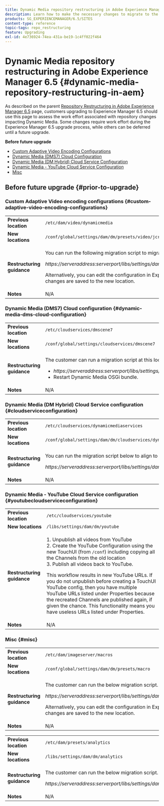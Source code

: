 ```yaml
---
title: Dynamic Media repository restructuring in Adobe Experience Manager 6.5
description: Learn how to make the necessary changes to migrate to the new repository structure in Experience Manager 6.5 for Dynamic Media.
products: SG_EXPERIENCEMANAGER/6.5/SITES
content-type: reference
topic-tags: repo_restructuring
feature: Upgrading
exl-id: 4e736924-74ea-431a-be19-1c4ff022f464
---
```

# Dynamic Media repository restructuring in Adobe Experience Manager 6.5 {#dynamic-media-repository-restructuring-in-aem}

As described on the parent [Repository Restructuring in Adobe Experience Manager 6.5](/help/sites-deploying/repository-restructuring.md) page, customers upgrading to Experience Manager 6.5 should use this page to assess the work effort associated with repository changes impacting Dynamic Media. Some changes require work effort during the Experience Manager 6.5 upgrade process, while others can be deferred until a future upgrade.

**Before future upgrade**

* [Custom Adaptive Video Encoding Configurations](/help/sites-deploying/dynamicmedia-repository-restructuring-in-aem-6-5.md#custom-adaptive-video-encoding-configurations)
* [Dynamic Media (DMS7) Cloud Configuration](/help/sites-deploying/dynamicmedia-repository-restructuring-in-aem-6-5.md#dynamic-media-dms-cloud-configuration)
* [Dynamic Media (DM Hybrid) Cloud Service Configuration](/help/sites-deploying/dynamicmedia-repository-restructuring-in-aem-6-5.md#cloudserviceconfiguration)
* [Dynamic Media - YouTube Cloud Service Configuration](/help/sites-deploying/dynamicmedia-repository-restructuring-in-aem-6-5.md#youtubecloudserviceconfiguration)
* [Misc](/help/sites-deploying/dynamicmedia-repository-restructuring-in-aem-6-5.md#misc)

## Before future upgrade {#prior-to-upgrade}

### Custom Adaptive Video encoding configurations  {#custom-adaptive-video-encoding-configurations}

<table>
 <tbody>
  <tr>
   <td><strong>Previous location</strong></td>
   <td><code>/etc/dam/video/dynamicmedia</code></td>
  </tr>
  <tr>
   <td><strong>New locations</strong></td>
   <td><code>/conf/global/settings/dam/dm/presets/video/jcr:content</code></td>
  </tr>
  <tr>
   <td><strong>Restructuring guidance</strong></td>
   <td><p>You can run the following migration script to migrate to the new location:</p> <p><em>https://serveraddress:serverport/libs/settings/dam/dm/presets.migratedmcontent.json</em></p> <p>Alternatively, you can edit the configuration in Experience Manager UI, and the changes are saved to the new location.</p> </td>
  </tr>
  <tr>
   <td><strong>Notes</strong></td>
   <td>N/A<br /> </td>
  </tr>
 </tbody>
</table>

### Dynamic Media (DMS7) Cloud configuration {#dynamic-media-dms-cloud-configuration}

<table>
 <tbody>
  <tr>
   <td><strong>Previous location</strong></td>
   <td><code>/etc/cloudservices/dmscene7</code></td>
  </tr>
  <tr>
   <td><strong>New locations</strong></td>
   <td><code>/conf/global/settings/cloudservices/dmscene7</code></td>
  </tr>
  <tr>
   <td><strong>Restructuring guidance</strong></td>
   <td><p>The customer can run a migration script at this location:<br /> </p>
    <ul>
     <li><em>https://serveraddress:serverport/libs/settings/dam/dm/presets.migratedmcontent.json</em></li>
     <li>Restart Dynamic Media OSGi bundle.</li>
    </ul> </td>
  </tr>
  <tr>
   <td><strong>Notes</strong></td>
   <td>N/A</td>
  </tr>
 </tbody>
</table>

### Dynamic Media (DM Hybrid) Cloud Service configuration {#cloudserviceconfiguration}

<table>
 <tbody>
  <tr>
   <td><strong>Previous location</strong></td>
   <td><code>/etc/cloudservices/dynamicmediaservices</code></td>
  </tr>
  <tr>
   <td><strong>New locations</strong></td>
   <td><code>/conf/global/settings/dam/dm/cloudservices/dynamicmediaservices</code></td>
  </tr>
  <tr>
   <td><strong>Restructuring guidance</strong></td>
   <td><p>You can run the migration script below to align to the latest model:</p> <p><em>https://serveraddress:serverport/libs/settings/dam/dm/presets.migratedmcontent.jso</em></p> </td>
  </tr>
  <tr>
   <td><strong>Notes</strong></td>
   <td>N/A<br /> </td>
  </tr>
 </tbody>
</table>

### Dynamic Media - YouTube Cloud Service configuration  {#youtubecloudserviceconfiguration}

<table>
 <tbody>
  <tr>
   <td><strong>Previous location</strong></td>
   <td><code>/etc/cloudservices/youtube</code></td>
  </tr>
  <tr>
   <td><strong>New locations</strong></td>
   <td><code>/libs/settings/dam/dm/youtube</code></td>
  </tr>
  <tr>
   <td><strong>Restructuring guidance</strong></td>
   <td><p>1. Unpublish all videos from YouTube<br /> 2. Create the YouTube Configuration using the new TouchUI (from <code>/conf</code>) including copying all the Channels from the old location<br /> 3. Publish all videos back to YouTube.</p> <p>This workflow results in new YouTube URLs. If you do not unpublish before creating a TouchUI YouTube config, then you have multiple YouTube URLs listed under Properties because the recreated Channels are published again, if given the chance. This functionality means you have useless URLs listed under Properties.</p> </td>
  </tr>
  <tr>
   <td><strong>Notes</strong></td>
   <td>N/A<br /> </td>
  </tr>
 </tbody>
</table>

### Misc {#misc}

<table>
 <tbody>
  <tr>
   <td><strong>Previous location</strong></td>
   <td><code>/etc/dam/imageserver/macros</code></td>
  </tr>
  <tr>
   <td><strong>New locations</strong></td>
   <td><code>/conf/global/settings/dam/dm/presets/macro</code></td>
  </tr>
  <tr>
   <td><strong>Restructuring guidance</strong></td>
   <td><p>The customer can run the below migration script.</p> <p><em>https://serveraddress:serverport/libs/settings/dam/dm/presets.migratedmcontent.json</em></p> <p>Alternatively, you can edit the configuration in Experience Manager UI, and the changes are saved to the new location.</p> </td>
  </tr>
  <tr>
   <td><strong>Notes</strong></td>
   <td>N/A</td>
  </tr>
 </tbody>
</table>

<table>
 <tbody>
  <tr>
   <td><strong>Previous location</strong></td>
   <td><code>/etc/dam/presets/analytics</code></td>
  </tr>
  <tr>
   <td><strong>New locations</strong></td>
   <td><code>/libs/settings/dam/dm/analytics</code></td>
  </tr>
  <tr>
   <td><strong>Restructuring guidance</strong></td>
   <td><p>The customer can run the below migration script.</p> <p><em>https://serveraddress:serverport/libs/settings/dam/dm/presets.migratedmcontent.json</em></p> </td>
  </tr>
  <tr>
   <td><strong>Notes</strong></td>
   <td>N/A</td>
  </tr>
 </tbody>
</table>
